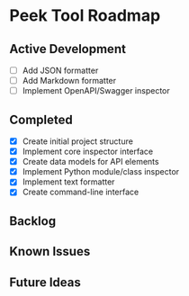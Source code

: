 # Peek Tool Roadmap

## Active Development

- [ ] Add JSON formatter
- [ ] Add Markdown formatter
- [ ] Implement OpenAPI/Swagger inspector

## Completed

- [x] Create initial project structure
- [x] Implement core inspector interface
- [x] Create data models for API elements
- [x] Implement Python module/class inspector
- [x] Implement text formatter
- [x] Create command-line interface

## Backlog

## Known Issues

## Future Ideas
